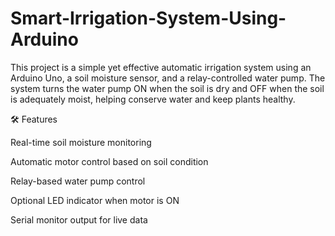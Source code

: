 # Smart-Irrigation-System-Using-Arduino
This project is a simple yet effective automatic irrigation system using an Arduino Uno, a soil moisture sensor, and a relay-controlled water pump. The system turns the water pump ON when the soil is dry and OFF when the soil is adequately moist, helping conserve water and keep plants healthy.

🛠️ Features

Real-time soil moisture monitoring

Automatic motor control based on soil condition

Relay-based water pump control

Optional LED indicator when motor is ON

Serial monitor output for live data

